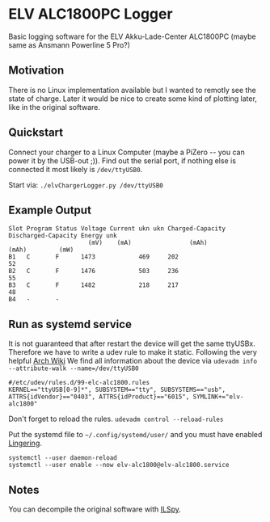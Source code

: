 # ELV ALC1800PC Logger
Basic logging software for the ELV Akku-Lade-Center ALC1800PC (maybe same as Ansmann Powerline 5 Pro?)

## Motivation
There is no Linux implementation available but I wanted to remotly see the state of charge. Later it would be nice to create some kind of plotting later, like in the original software.

## Quickstart
Connect your charger to a Linux Computer (maybe a PiZero -- you can power it by the USB-out ;)).
Find out the serial port, if nothing else is connected it most likely is `/dev/ttyUSB0`.

Start via: `./elvChargerLogger.py /dev/ttyUSB0`

## Example Output

```
Slot Program Status Voltage Current ukn ukn Charged-Capacity Discharged-Capacity Energy unk            
                      (mV)    (mA)                (mAh)             (mAh)         (mW)                 
B1   C       F      1473            469     202                                         52             
B2   C       F      1476            503     236                                         55             
B3   C       F      1482            218     217                                         48             
B4   -       -
```

## Run as systemd service
It is not guaranteed that after restart the device will get the same ttyUSBx.
Therefore we have to write a udev rule to make it static. Following the very helpful [Arch Wiki](https://wiki.archlinux.org/title/Udev#Setting_static_device_names)
We find all information about the device via `udevadm info --attribute-walk --name=/dev/ttyUSB0`

```
#/etc/udev/rules.d/99-elc-alc1800.rules
KERNEL=="ttyUSB[0-9]*", SUBSYSTEM=="tty", SUBSYSTEMS=="usb", ATTRS{idVendor}=="0403", ATTRS{idProduct}=="6015", SYMLINK+="elv-alc1800"
```

Don't forget to reload the rules.
`udevadm control --reload-rules`

Put the systemd file to `~/.config/systemd/user/` and you must have enabled [Lingering](https://wiki.archlinux.org/title/systemd/User#Automatic_start-up_of_systemd_user_instances).
```
systemctl --user daemon-reload
systemctl --user enable --now elv-alc1800@elv-alc1800.service
```

## Notes
You can decompile the original software with [ILSpy](https://github.com/icsharpcode/ILSpy/).
